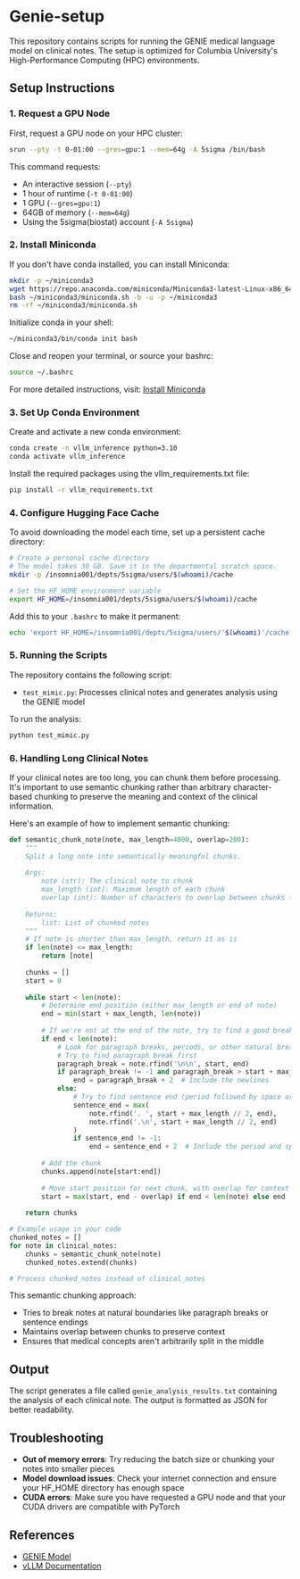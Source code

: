 # Genie-setup

This repository contains scripts for running the GENIE medical language model on clinical notes. The setup is optimized for Columbia University's High-Performance Computing (HPC) environments.

## Setup Instructions

### 1. Request a GPU Node

First, request a GPU node on your HPC cluster:

```bash
srun --pty -t 0-01:00 --gres=gpu:1 --mem=64g -A 5sigma /bin/bash
```

This command requests:
- An interactive session (`--pty`)
- 1 hour of runtime (`-t 0-01:00`)
- 1 GPU (`--gres=gpu:1`)
- 64GB of memory (`--mem=64g`)
- Using the 5sigma(biostat) account (`-A 5sigma`)

### 2. Install Miniconda

If you don't have conda installed, you can install Miniconda:

```bash
mkdir -p ~/miniconda3
wget https://repo.anaconda.com/miniconda/Miniconda3-latest-Linux-x86_64.sh -O ~/miniconda3/miniconda.sh
bash ~/miniconda3/miniconda.sh -b -u -p ~/miniconda3
rm -rf ~/miniconda3/miniconda.sh
```

Initialize conda in your shell:

```bash
~/miniconda3/bin/conda init bash
```

Close and reopen your terminal, or source your bashrc:

```bash
source ~/.bashrc
```

For more detailed instructions, visit: [Install Miniconda](https://waylonwalker.com/install-miniconda/)

### 3. Set Up Conda Environment

Create and activate a new conda environment:

```bash
conda create -n vllm_inference python=3.10
conda activate vllm_inference
```

Install the required packages using the vllm_requirements.txt file:

```bash
pip install -r vllm_requirements.txt
```

### 4. Configure Hugging Face Cache

To avoid downloading the model each time, set up a persistent cache directory:

```bash
# Create a personal cache directory
# The model takes 30 GB. Save it in the departmental scratch space.
mkdir -p /insomnia001/depts/5sigma/users/$(whoami)/cache

# Set the HF_HOME environment variable
export HF_HOME=/insomnia001/depts/5sigma/users/$(whoami)/cache
```

Add this to your `.bashrc` to make it permanent:

```bash
echo 'export HF_HOME=/insomnia001/depts/5sigma/users/'$(whoami)'/cache' >> ~/.bashrc
```

### 5. Running the Scripts

The repository contains the following script:
- `test_mimic.py`: Processes clinical notes and generates analysis using the GENIE model

To run the analysis:

```bash
python test_mimic.py
```

### 6. Handling Long Clinical Notes

If your clinical notes are too long, you can chunk them before processing. It's important to use semantic chunking rather than arbitrary character-based chunking to preserve the meaning and context of the clinical information.

Here's an example of how to implement semantic chunking:

```python
def semantic_chunk_note(note, max_length=4000, overlap=200):
    """
    Split a long note into semantically meaningful chunks.
    
    Args:
        note (str): The clinical note to chunk
        max_length (int): Maximum length of each chunk
        overlap (int): Number of characters to overlap between chunks for context
    
    Returns:
        list: List of chunked notes
    """
    # If note is shorter than max_length, return it as is
    if len(note) <= max_length:
        return [note]
    
    chunks = []
    start = 0
    
    while start < len(note):
        # Determine end position (either max_length or end of note)
        end = min(start + max_length, len(note))
        
        # If we're not at the end of the note, try to find a good breaking point
        if end < len(note):
            # Look for paragraph breaks, periods, or other natural breaking points
            # Try to find paragraph break first
            paragraph_break = note.rfind('\n\n', start, end)
            if paragraph_break != -1 and paragraph_break > start + max_length // 2:
                end = paragraph_break + 2  # Include the newlines
            else:
                # Try to find sentence end (period followed by space or newline)
                sentence_end = max(
                    note.rfind('. ', start + max_length // 2, end),
                    note.rfind('.\n', start + max_length // 2, end)
                )
                if sentence_end != -1:
                    end = sentence_end + 2  # Include the period and space/newline
        
        # Add the chunk
        chunks.append(note[start:end])
        
        # Move start position for next chunk, with overlap for context
        start = max(start, end - overlap) if end < len(note) else end
    
    return chunks

# Example usage in your code
chunked_notes = []
for note in clinical_notes:
    chunks = semantic_chunk_note(note)
    chunked_notes.extend(chunks)

# Process chunked_notes instead of clinical_notes
```

This semantic chunking approach:
- Tries to break notes at natural boundaries like paragraph breaks or sentence endings
- Maintains overlap between chunks to preserve context
- Ensures that medical concepts aren't arbitrarily split in the middle

## Output

The script generates a file called `genie_analysis_results.txt` containing the analysis of each clinical note. The output is formatted as JSON for better readability.

## Troubleshooting

- **Out of memory errors**: Try reducing the batch size or chunking your notes into smaller pieces
- **Model download issues**: Check your internet connection and ensure your HF_HOME directory has enough space
- **CUDA errors**: Make sure you have requested a GPU node and that your CUDA drivers are compatible with PyTorch

## References

- [GENIE Model](https://huggingface.co/THUMedInfo/GENIE_en_8b)
- [vLLM Documentation](https://github.com/vllm-project/vllm)